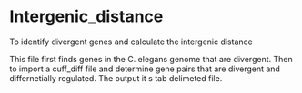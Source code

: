 # Intergenic_distance
To identify divergent genes and calculate the intergenic distance

This file first finds genes in the C. elegans genome that are divergent. Then to import a cuff_diff file and determine gene pairs that are divergent and differnetially regulated. The output it s tab delimeted file.
